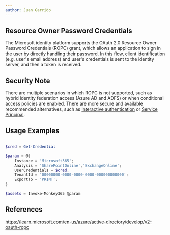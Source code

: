 ```yaml
---
author: Juan Garrido
---
```


## Resource Owner Password Credentials

The Microsoft identity platform supports the OAuth 2.0 Resource Owner Password Credentials (ROPC) grant, which allows an application to sign in the user by directly handling their password. In this flow, client identification (e.g. user's email address) and user's credentials is sent to the identity server, and then a token is received.

## Security Note
There are multiple scenarios in which ROPC is not supported, such as hybrid identity federation access (Azure AD and ADFS) or when conditional access policies are enabled. There are more secure and available recommended alternatives, such as [Interactive authentication](interactive.md) or [Service Principal](sp.md). 

## Usage Examples

```PowerShell

$cred = Get-Credential

$param = @{
    Instance = 'Microsoft365';
    Analysis = 'SharePointOnline','ExchangeOnline';
    UserCredentials = $cred;
	TenantId = '00000000-0000-0000-0000-000000000000';
    ExportTo = 'PRINT';
}

$assets = Invoke-Monkey365 @param

```

## References

<a href='https://learn.microsoft.com/en-us/azure/active-directory/develop/v2-oauth-ropc' target='_blank'>https://learn.microsoft.com/en-us/azure/active-directory/develop/v2-oauth-ropc</a>